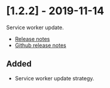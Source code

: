 # [1.2.2] - 2019-11-14
Service worker update.

* [Release notes](main,release_v1_v1v2_v1v2v2)
* [Github release notes](https://github.com/peterlembke/infohub/releases/tag/v1.2.2)

## Added
- Service worker update strategy.
